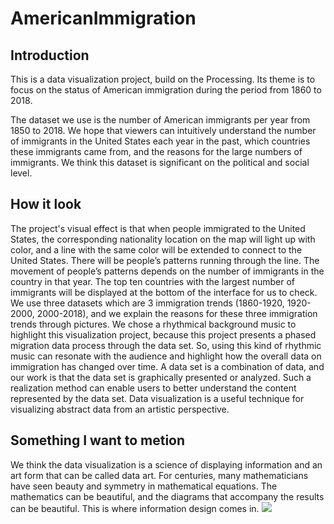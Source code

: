 # AmericanImmigration

## Introduction

This is a data visualization project, build on the Processing. Its theme is to focus on the status of American immigration during the period from 1860 to 2018.

The dataset we use is the number of American immigrants per year from 1850 to 2018. We hope that viewers can intuitively understand the number of immigrants in the United States each
year in the past, which countries these immigrants came from, and the reasons for the large numbers of immigrants. We think this dataset is significant on the political and social level.

## How it look

The project's visual effect is that when people immigrated to the United States, the corresponding nationality location on the map will light up with color, and a line with the same
color will be extended to connect to the United States. There will be people’s patterns running through the line. The movement of people’s patterns depends on the number of immigrants in
the country in that year. The top ten countries with the largest number of immigrants will be displayed at the bottom of the interface for us to check. We use three datasets which are 3 immigration trends (1860-1920, 1920-2000, 2000-2018), and we explain the reasons for these
three immigration trends through pictures. We chose a rhythmical background music to highlight this visualization project, because this project presents a phased migration data process
through the data set. So, using this kind of rhythmic music can resonate with the audience and highlight how the overall data on immigration has changed over time.
A data set is a combination of data, and our work is that the data set is graphically presented or analyzed. Such a realization method can enable users to better understand the content represented by the data set. Data visualization is a useful technique for visualizing abstract data
from an artistic perspective.


## Something I want to metion
We think the data visualization is a science of displaying information and an art form that can be called data art. For centuries, many mathematicians have seen beauty and symmetry in mathematical equations. The mathematics can be beautiful, and the diagrams that accompany the results can be beautiful. This is where information design comes in.
![](https://github.com/ruilinqi/AmericanImmigration/Test/ScreenShot.png)  
